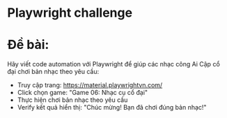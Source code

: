 # Playwright challenge
# Đề bài:
Hãy viết code automation với Playwright để giúp các nhạc công Ai Cập cổ đại chơi bản nhạc theo yêu cầu:
- Truy cập trang: https://material.playwrightvn.com/
- Click chọn game: "Game 06: Nhạc cụ cổ đại" 
- Thực hiện chơi bản nhạc theo yêu cầu
- Verify kết quả hiển thị: "Chúc mừng! Bạn đã chơi đúng bản nhạc!"